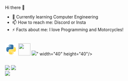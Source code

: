 Hi there 👋




- 🌱 Currently learning Computer Engineering
- 📫 How to reach me: Discord or Insta
- ⚡ Facts about me: I love Programming and Motorcycles!

<div style="display: inline_block"><br>
  
  <img align="lazy" alt="Rafa-Python" height="40" width="40" src="https://raw.githubusercontent.com/devicons/devicon/master/icons/python/python-original.svg">
  <img loading="lazy" src="https://cdn.jsdelivr.net/gh/devicons/devicon/icons/java/java-original.svg" width="40" height="40"/> 
  <img loading="lazy" src="<svg xmlns="http://www.w3.org/2000/svg" height="1em" viewBox="0 0 384 512"><!--! Font Awesome Free 6.4.2 by @fontawesome - https://fontawesome.com License - https://fontawesome.com/license (Commercial License) Copyright 2023 Fonticons, Inc. --><path d="M329.1 142.9c-62.5-62.5-155.8-62.5-218.3 0s-62.5 163.8 0 226.3s155.8 62.5 218.3 0c12.5-12.5 32.8-12.5 45.3 0s12.5 32.8 0 45.3c-87.5 87.5-221.3 87.5-308.8 0s-87.5-229.3 0-316.8s221.3-87.5 308.8 0c12.5 12.5 12.5 32.8 0 45.3s-32.8 12.5-45.3 0z"/></svg>" width="40" height="40"/> 
 
</div>
  
  ##
 
<div> 
  <a href="https://www.instagram.com/pedrito_trindade4/" target="_blank"><img src="https://img.shields.io/badge/-Instagram-%23E4405F?style=for-the-badge&logo=instagram&logoColor=white" target="_blank"></a>
 	<a href="https://www.twitch.tv/pedrito12gdc" target="_blank"><img src="https://img.shields.io/badge/Twitch-9146FF?style=for-the-badge&logo=twitch&logoColor=white" target="_blank"></a>

</div>
  <img height="180em" src="https://github-readme-stats.vercel.app/api/top-langs/?username=Pedromqt&layout=compact&langs_count=16&theme=dark"/>
